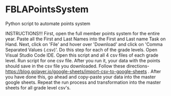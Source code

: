 # FBLAPointsSystem
Python script to automate points system

INSTRUCTIONS!!!
First, open the full member points system for the entire year.
Paste all the First and Last Names into the First and Last name Task on Hand.
Next, click on 'File' and hover over 'Download' and click on 'Comma Separated Values (.csv)'.
Do this step for each of the grade levels.
Open Visual Studio Code IDE.
Open this script and all 4 csv files of each grade level.
Run script for one csv file.
After you run it, your data with the points should save in the csv file you downloaded. 
Follow these directions- https://blog.golayer.io/google-sheets/import-csv-to-google-sheets .
After you have done this, go ahead and copy-paste your data into the master google sheets.
Repeat the run process and transformation into the master sheets for all grade level csv's.
